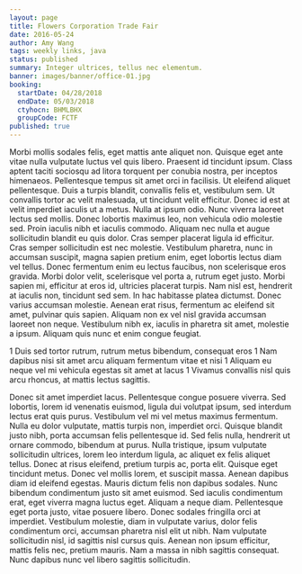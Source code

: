 ```yaml
---
layout: page
title: Flowers Corporation Trade Fair
date: 2016-05-24
author: Amy Wang
tags: weekly links, java
status: published
summary: Integer ultrices, tellus nec elementum.
banner: images/banner/office-01.jpg
booking:
  startDate: 04/28/2018
  endDate: 05/03/2018
  ctyhocn: BHMLBHX
  groupCode: FCTF
published: true
---
```

Morbi mollis sodales felis, eget mattis ante aliquet non. Quisque eget ante vitae nulla vulputate luctus vel quis libero. Praesent id tincidunt ipsum. Class aptent taciti sociosqu ad litora torquent per conubia nostra, per inceptos himenaeos. Pellentesque tempus sit amet orci in facilisis. Ut eleifend aliquet pellentesque. Duis a turpis blandit, convallis felis et, vestibulum sem. Ut convallis tortor ac velit malesuada, ut tincidunt velit efficitur. Donec id est at velit imperdiet iaculis ut a metus. Nulla at ipsum odio. Nunc viverra laoreet lectus sed mollis. Donec lobortis maximus leo, non vehicula odio molestie sed. Proin iaculis nibh et iaculis commodo. Aliquam nec nulla et augue sollicitudin blandit eu quis dolor. Cras semper placerat ligula id efficitur. Cras semper sollicitudin est nec molestie.
Vestibulum pharetra, nunc in accumsan suscipit, magna sapien pretium enim, eget lobortis lectus diam vel tellus. Donec fermentum enim eu lectus faucibus, non scelerisque eros gravida. Morbi dolor velit, scelerisque vel porta a, rutrum eget justo. Morbi sapien mi, efficitur at eros id, ultricies placerat turpis. Nam nisl est, hendrerit at iaculis non, tincidunt sed sem. In hac habitasse platea dictumst. Donec varius accumsan molestie. Aenean erat risus, fermentum ac eleifend sit amet, pulvinar quis sapien. Aliquam non ex vel nisl gravida accumsan laoreet non neque. Vestibulum nibh ex, iaculis in pharetra sit amet, molestie a ipsum. Aliquam quis nunc et enim congue feugiat.

1 Duis sed tortor rutrum, rutrum metus bibendum, consequat eros
1 Nam dapibus nisi sit amet arcu aliquam fermentum vitae et nisi
1 Aliquam eu neque vel mi vehicula egestas sit amet at lacus
1 Vivamus convallis nisl quis arcu rhoncus, at mattis lectus sagittis.

Donec sit amet imperdiet lacus. Pellentesque congue posuere viverra. Sed lobortis, lorem id venenatis euismod, ligula dui volutpat ipsum, sed interdum lectus erat quis purus. Vestibulum vel mi vel metus maximus fermentum. Nulla eu dolor vulputate, mattis turpis non, imperdiet orci. Quisque blandit justo nibh, porta accumsan felis pellentesque id. Sed felis nulla, hendrerit ut ornare commodo, bibendum at purus. Nulla tristique, ipsum vulputate sollicitudin ultrices, lorem leo interdum ligula, ac aliquet ex felis aliquet tellus. Donec at risus eleifend, pretium turpis ac, porta elit. Quisque eget tincidunt metus. Donec vel mollis lorem, et suscipit massa. Aenean dapibus diam id eleifend egestas. Mauris dictum felis non dapibus sodales. Nunc bibendum condimentum justo sit amet euismod. Sed iaculis condimentum erat, eget viverra magna luctus eget. Aliquam a neque diam.
Pellentesque eget porta justo, vitae posuere libero. Donec sodales fringilla orci at imperdiet. Vestibulum molestie, diam in vulputate varius, dolor felis condimentum orci, accumsan pharetra nisl elit ut nibh. Nam vulputate sollicitudin nisl, id sagittis nisl cursus quis. Aenean non ipsum efficitur, mattis felis nec, pretium mauris. Nam a massa in nibh sagittis consequat. Nunc dapibus nunc vel libero sagittis sollicitudin.
